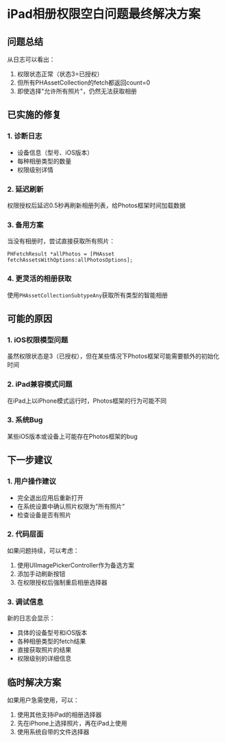 # iPad相册权限空白问题最终解决方案

## 问题总结
从日志可以看出：
1. 权限状态正常（状态3=已授权）
2. 但所有PHAssetCollection的fetch都返回count=0
3. 即使选择"允许所有照片"，仍然无法获取相册

## 已实施的修复

### 1. 诊断日志
- 设备信息（型号、iOS版本）
- 每种相册类型的数量
- 权限级别详情

### 2. 延迟刷新
权限授权后延迟0.5秒再刷新相册列表，给Photos框架时间加载数据

### 3. 备用方案
当没有相册时，尝试直接获取所有照片：
```objc
PHFetchResult *allPhotos = [PHAsset fetchAssetsWithOptions:allPhotosOptions];
```

### 4. 更灵活的相册获取
使用`PHAssetCollectionSubtypeAny`获取所有类型的智能相册

## 可能的原因

### 1. iOS权限模型问题
虽然权限状态是3（已授权），但在某些情况下Photos框架可能需要额外的初始化时间

### 2. iPad兼容模式问题
在iPad上以iPhone模式运行时，Photos框架的行为可能不同

### 3. 系统Bug
某些iOS版本或设备上可能存在Photos框架的bug

## 下一步建议

### 1. 用户操作建议
- 完全退出应用后重新打开
- 在系统设置中确认照片权限为"所有照片"
- 检查设备是否有照片

### 2. 代码层面
如果问题持续，可以考虑：
1. 使用UIImagePickerController作为备选方案
2. 添加手动刷新按钮
3. 在权限授权后强制重启相册选择器

### 3. 调试信息
新的日志会显示：
- 具体的设备型号和iOS版本
- 各种相册类型的fetch结果
- 直接获取照片的结果
- 权限级别的详细信息

## 临时解决方案
如果用户急需使用，可以：
1. 使用其他支持iPad的相册选择器
2. 先在iPhone上选择照片，再在iPad上使用
3. 使用系统自带的文件选择器